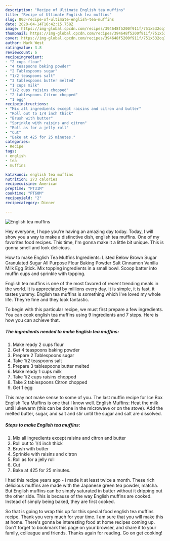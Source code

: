 ```yaml
---
description: "Recipe of Ultimate English tea muffins"
title: "Recipe of Ultimate English tea muffins"
slug: 803-recipe-of-ultimate-english-tea-muffins
date: 2020-04-14T16:42:15.758Z
image: https://img-global.cpcdn.com/recipes/394648f5200f911f/751x532cq70/english-tea-muffins-recipe-main-photo.jpg
thumbnail: https://img-global.cpcdn.com/recipes/394648f5200f911f/751x532cq70/english-tea-muffins-recipe-main-photo.jpg
cover: https://img-global.cpcdn.com/recipes/394648f5200f911f/751x532cq70/english-tea-muffins-recipe-main-photo.jpg
author: Mark West
ratingvalue: 3.8
reviewcount: 6
recipeingredient:
- "2 cups flour"
- "4 teaspoons baking powder"
- "2 Tablespoons sugar"
- "1/2 teaspoons salt"
- "3 tablespoons butter melted"
- "1 cups milk"
- "1/2 cups raisins chopped"
- "2 tablespoons Citron chopped"
- "1 egg"
recipeinstructions:
- "Mix all ingredients except raisins and citron and butter"
- "Roll out to 1/4 inch thick"
- "Brush with butter"
- "Sprinkle with raisins and citron"
- "Roll as for a jelly roll"
- "Cut"
- "Bake at 425 for 25 minutes."
categories:
- Recipe
tags:
- english
- tea
- muffins

katakunci: english tea muffins 
nutrition: 273 calories
recipecuisine: American
preptime: "PT31M"
cooktime: "PT60M"
recipeyield: "2"
recipecategory: Dinner

---
```



![English tea muffins](https://img-global.cpcdn.com/recipes/394648f5200f911f/751x532cq70/english-tea-muffins-recipe-main-photo.jpg)

Hey everyone, I hope you're having an amazing day today. Today, I will show you a way to make a distinctive dish, english tea muffins. One of my favorites food recipes. This time, I'm gonna make it a little bit unique. This is gonna smell and look delicious.

How to make English Tea Muffins Ingredients: Listed Below Brown Sugar Granulated Sugar All Purpose Flour Baking Powder Salt Cinnamon Vanilla Milk Egg Stick. Mix topping ingredients in a small bowl. Scoop batter into muffin cups and sprinkle with topping.

English tea muffins is one of the most favored of recent trending meals in the world. It is appreciated by millions every day. It is simple, it is fast, it tastes yummy. English tea muffins is something which I've loved my whole life. They're fine and they look fantastic.


To begin with this particular recipe, we must first prepare a few ingredients. You can cook english tea muffins using 9 ingredients and 7 steps. Here is how you can achieve that.

<!--inarticleads1-->

##### The ingredients needed to make English tea muffins:

1. Make ready 2 cups flour
1. Get 4 teaspoons baking powder
1. Prepare 2 Tablespoons sugar
1. Take 1/2 teaspoons salt
1. Prepare 3 tablespoons butter melted
1. Make ready 1 cups milk
1. Take 1/2 cups raisins chopped
1. Take 2 tablespoons Citron chopped
1. Get 1 egg


This may not make sense to some of you. The last muffin recipe for Ice Box English Tea Muffins is one that I know well. English Muffins: Heat the milk until lukewarm (this can be done in the microwave or on the stove). Add the melted butter, sugar, and salt and stir until the sugar and salt are dissolved. 

<!--inarticleads2-->

##### Steps to make English tea muffins:

1. Mix all ingredients except raisins and citron and butter
1. Roll out to 1/4 inch thick
1. Brush with butter
1. Sprinkle with raisins and citron
1. Roll as for a jelly roll
1. Cut
1. Bake at 425 for 25 minutes.


I had this recipe years ago - i made it at least twice a month. These rich delicious muffins are made with the Japanese green tea powder, matcha. But English muffins can be simply saturated in butter without it dripping out the other side. This is because of the way English muffins are cooked. Instead of simply being baked, they are first cooked. 

So that is going to wrap this up for this special food english tea muffins recipe. Thank you very much for your time. I am sure that you will make this at home. There's gonna be interesting food at home recipes coming up. Don't forget to bookmark this page on your browser, and share it to your family, colleague and friends. Thanks again for reading. Go on get cooking!
